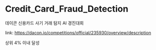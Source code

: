 # Credit_Card_Fraud_Detection
데이콘 신용카드 사기 거래 탐지 AI 경진대회

link: https://dacon.io/competitions/official/235930/overview/description

상위 4% 이내 달성
